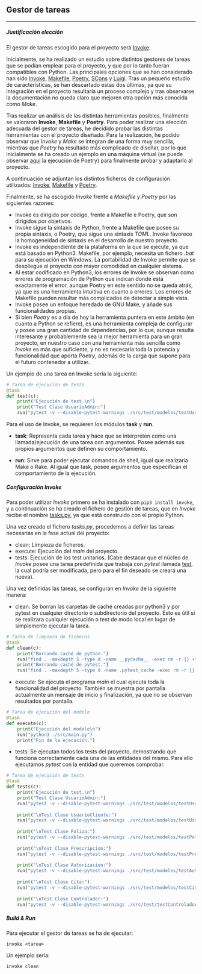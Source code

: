 ## Gestor de tareas

---

##### Justificación elección

El gestor de tareas escogido para el proyecto será [Invoke](http://www.pyinvoke.org/).

Inicialmente, se ha realizado un estudio sobre distintos gestores de tareas que se podían emplear para el proyecto, y que por lo tanto fueran compatibles con Python. Las principales opciones que se han considerado han sido [Invoke](http://www.pyinvoke.org/), [Makefile](https://es.wikipedia.org/wiki/Make), [Poetry](https://python-poetry.org/), [SCons](https://scons.org/) y [Luigi](https://github.com/spotify/luigi). Tras un pequeño estudio de características, se han descartado estas dos últimas, ya que su integración en el proyecto resultaría un proceso complejo y tras observarse la documentación no queda claro que mejoren otra opción más conocida como *Make*.

Tras realizar un análisis de las distintas herramientas posibles, finalmente se valoraron **Invoke**, **Makefile** y **Poetry**. Para poder realizar una elección adecuada del gestor de tareas, he decidido probar las distintas herramientas con el proyecto diseñado. Para la realización, he podido observar que *Invoke* y *Make* se integran de una forma muy sencilla, mientras que *Poetry* ha resultado más complicado de diseñar, por lo que inicialmente se ha creado un ejemplo en una máquina virtual (se puede observar [aquí](https://github.com/Carlosma7/MedAuth/blob/main/doc/img/poetry.jpg) la ejecución de Poetry) para finalmente probar y adaptarlo al proyecto.

A continuación se adjuntan los distintos ficheros de configuración utilizados: [Invoke](https://github.com/Carlosma7/MedAuth/blob/main/tasks.py), [Makefile](https://github.com/Carlosma7/MedAuth/blob/main/doc/Makefile) y [Poetry](https://github.com/Carlosma7/MedAuth/blob/main/doc/pyproject.toml).

Finalmente, se ha escogido *Invoke* frente a *Makefile* y *Poetry* por las siguientes razones:

* Invoke es dirigido por código, frente a Makefile e Poetry, que son dirigidos por objetivos.
* Invoke sigue la sintaxis de Python, frente a Makefile que posee su propia sintaxis, o Poetry, que sigue una sintaxis *TOML*. Invoke favorece la homogeneidad de sintaxis en el desarrollo de nuestro proyecto.
* Invoke es independiente de la plataforma en la que se ejecute, ya que está basado en Python3. Makefile, por ejemplo, necesita un fichero *.bat* para su ejecución en Windows. La portabilidad de Invoke permite que se despliegue el proyecto con mayor comodidad en cualquier sistema.
* Al estar codificado en Python3, los errores de Invoke se observan como errores de programación de Python que indican donde está exactamente el error, aunque Poetry en este sentido no se queda atrás, ya que es una herramienta intuitiva en cuanto a errores. Los errores de Makefile pueden resultar más complicados de detectar a simple vista.
* Invoke posee un enfoque heredado de GNU Make, y añade sus funcionalidades propias.
* Si bien *Poetry* es a día de hoy la herramienta puntera en este ámbito (en cuanto a Python se refiere), es una herramienta compleja de configurar y posee una gran cantidad de dependencias, por lo que, aunque resulta interesante y probablemente sea la mejor herramienta para un gran proyecto, en nuestro caso con una herramienta más sencilla como *Invoke* es más que suficiente, y no es necesaria toda la potencia y funcionalidad que aporta *Poetry*, además de la carga que supone para el futuro contenedor a utilizar.

Un ejemplo de una tarea en Invoke sería la siguiente:

```python
# Tarea de ejecución de tests
@task
def test(c):
	print("Ejecución de test.\n")
	print("Test Clase UsuarioAdmin:")
	run("pytest -v --disable-pytest-warnings ./src/test/modelos/testUsuarioAdmin.py")
```

Para el uso de Invoke, se requieren los módulos **task** y **run**.

* **task**: Representa cada tarea y hace que se interpreten como una llamada/ejecución de una tarea con argumentos. Posee además sus propios argumentos que definen su comportamiento.

* **run**: Sirve para poder ejecutar comandos de shell, igual que realizaría Make o Rake. Al igual que task, posee argumentos que especifican el comportamiento de la ejecución.

##### Configuración Invoke

Para poder utilizar *Invoke* primero se ha instalado con `pip3 install invoke`, y a continuación se ha creado el fichero de gestión de tareas, que en *Invoke* recibe el nombre [tasks.py](https://github.com/Carlosma7/MedAuth/blob/main/tasks.py), ya que está construido con el propio Python.

Una vez creado el fichero *tasks.py*, procedemos a definir las tareas necesarias en la fase actual del proyecto:

* clean: Limpieza de ficheros.
* execute: Ejecución del *main* del proyecto.
* tests: Ejecución de los test unitarios. (Cabe destacar que el núcleo de *Invoke* posee una tarea predefinida que trabaja con *pytest* llamada [test](https://github.com/pyinvoke/invoke/blob/master/tasks.py#L13), la cual podría ser modificada, pero para el fin deseado se creará una nueva).

Una vez definidas las tareas, se configuran en *Invoke* de la siguiente manera:

* clean: Se borran las carpetas de caché creadas por python3 y por pytest en cualquier directorio o subdirectorio del proyecto. Esto es útil si se realizara cualquier ejecución o test de modo local en lugar de simplemente ejecutar la tarea.

```python
# Tarea de limpieza de ficheros
@task 
def clean(c):
	print("Borrando caché de python.")
	run("find . -maxdepth 5 -type d -name __pycache__ -exec rm -r {} +")
	print("Borrando caché de pytest.")
	run("find . -maxdepth 5 -type d -name .pytest_cache -exec rm -r {} +")
```

* execute: Se ejecuta el programa *main* el cual ejecuta toda la funcionalidad del proyecto. También se muestra por pantalla actualmente un mensaje de inicio y finalización, ya que no se observan resultados por pantalla.

```python
# Tarea de ejecución del modelo
@task
def execute(c):
	print("Ejecución del modelo\n")
	run("python3 ./src/main.py")
	print("Fin de la ejecución.")
```

* tests: Se ejecutan todos los tests del proyecto, demostrando que funciona correctamente cada una de las entidades del mismo. Para ello ejecutamos *pytest* con la entidad que queremos comprobar.

```python
# Tarea de ejecución de tests
@task
def tests(c):
	print("Ejecución de test.\n")
	print("Test Clase UsuarioAdmin:")
	run("pytest -v --disable-pytest-warnings ./src/test/modelos/testUsuarioAdmin.py")
	
	print("\nTest Clase UsuarioCliente:")
	run("pytest -v --disable-pytest-warnings ./src/test/modelos/testUsuarioCliente.py")
	
	print("\nTest Clase Poliza:")
	run("pytest -v --disable-pytest-warnings ./src/test/modelos/testPoliza.py")
	
	print("\nTest Clase Prescripcion:")
	run("pytest -v --disable-pytest-warnings ./src/test/modelos/testPrescripcion.py")
	
	print("\nTest Clase Autorizacion:")
	run("pytest -v --disable-pytest-warnings ./src/test/modelos/testAutorizacion.py")
	
	print("\nTest Clase Cita:")
	run("pytest -v --disable-pytest-warnings ./src/test/modelos/testCita.py")
	
	print("\nTest Clase Controlador:")
	run("pytest -v --disable-pytest-warnings ./src/test/testControlador.py")
```


##### Build & Run

Para ejecutar el gestor de tareas se ha de ejecutar:

`invoke <tarea>`

Un ejemplo sería:

`invoke clean`
